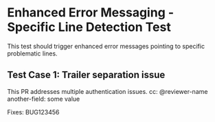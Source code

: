 # Enhanced Error Messaging - Specific Line Detection Test

This test should trigger enhanced error messages pointing to specific problematic lines.

## Test Case 1: Trailer separation issue

This PR addresses multiple authentication issues.
cc: @reviewer-name
another-field: some value

Fixes: BUG123456
